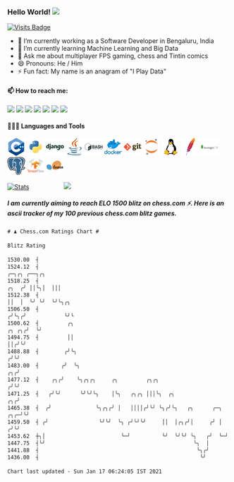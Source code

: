   ### Hello World!  <img src="https://github.com/sciencepal/sciencepal/blob/master/assets/Hi.gif" width="29px">
  [![Visits Badge](https://badges.pufler.dev/visits/sciencepal/sciencepal)](https://badges.pufler.dev/visits/sciencepal/sciencepal)
  
  - 🔭 I’m currently working as a Software Developer in Bengaluru, India
  - 🌱 I’m currently learning Machine Learning and Big Data
  - 💬 Ask me about multiplayer FPS gaming, chess and Tintin comics
  - 😄 Pronouns: He / Him
  - ⚡ Fun fact: My name is an anagram of "I Play Data"
  
  #### 📫 How to reach me:   
  [<img src="https://upload.wikimedia.org/wikipedia/commons/8/83/Steam_icon_logo.svg" width="3.5%"/>](https://steamcommunity.com/id/mongocds/)
  [<img src="https://github.com/sciencepal/sciencepal/blob/master/assets/discord-round.svg" width="3.5%"/>](https://discord.gg/MnUUbHe)
  [<img src="https://img.icons8.com/color/48/000000/twitter.png" width="3.5%"/>](https://twitter.com/sciencepal)
  [<img src="https://img.icons8.com/color/48/000000/linkedin.png" width="3.5%"/>](https://www.linkedin.com/in/adityapal1/)
  [<img src="https://img.icons8.com/fluent/48/000000/facebook-new.png" width="3.5%"/>](https://www.facebook.com/sciencepal/)
  [<img src="https://img.icons8.com/fluent/48/000000/instagram-new.png" width="3.5%"/>](https://www.instagram.com/aditya_sciencepal/)
  <a href="mailto:aditya.pal.science@gmail.com"> <img src="https://img.icons8.com/fluent/48/000000/gmail.png" width="3.5%"/> </a>
  
  #### 👨🏻‍💻 Languages and Tools <br />
  <code><img height="40" src="https://raw.githubusercontent.com/github/explore/80688e429a7d4ef2fca1e82350fe8e3517d3494d/topics/cpp/cpp.png"></code>
  <code><img height="40" src="https://raw.githubusercontent.com/github/explore/80688e429a7d4ef2fca1e82350fe8e3517d3494d/topics/python/python.png"></code>
  <code><img height="40" src="https://raw.githubusercontent.com/github/explore/80688e429a7d4ef2fca1e82350fe8e3517d3494d/topics/django/django.png"></code>
  <code><img height="40" src="https://raw.githubusercontent.com/github/explore/80688e429a7d4ef2fca1e82350fe8e3517d3494d/topics/java/java.png"></code>
  <code><img height="40" src="https://raw.githubusercontent.com/github/explore/80688e429a7d4ef2fca1e82350fe8e3517d3494d/topics/bash/bash.png"></code>
  <code><img height="40" src="https://raw.githubusercontent.com/github/explore/80688e429a7d4ef2fca1e82350fe8e3517d3494d/topics/docker/docker.png"></code>
  <code><img height="40" src="https://raw.githubusercontent.com/github/explore/80688e429a7d4ef2fca1e82350fe8e3517d3494d/topics/git/git.png"></code>
  <code><img height="40" src="https://raw.githubusercontent.com/github/explore/80688e429a7d4ef2fca1e82350fe8e3517d3494d/topics/jupyter-notebook/jupyter-notebook.png"></code>
  <code><img height="40" src="https://raw.githubusercontent.com/github/explore/80688e429a7d4ef2fca1e82350fe8e3517d3494d/topics/linux/linux.png"></code>
  <code><img height="40" src="https://raw.githubusercontent.com/github/explore/80688e429a7d4ef2fca1e82350fe8e3517d3494d/topics/maven/maven.png"></code>
  <code><img height="40" src="https://raw.githubusercontent.com/github/explore/80688e429a7d4ef2fca1e82350fe8e3517d3494d/topics/mongodb/mongodb.png"></code>
  <code><img height="40" src="https://raw.githubusercontent.com/github/explore/80688e429a7d4ef2fca1e82350fe8e3517d3494d/topics/postgresql/postgresql.png"></code>
  <code><img height="40" src="https://raw.githubusercontent.com/github/explore/80688e429a7d4ef2fca1e82350fe8e3517d3494d/topics/tensorflow/tensorflow.png"></code>
  <code><img height="40" src="https://raw.githubusercontent.com/github/explore/80688e429a7d4ef2fca1e82350fe8e3517d3494d/topics/scikit-learn/scikit-learn.png"></code>
  
  [![Stats](https://github-readme-stats.vercel.app/api?username=sciencepal&show_icons=true&theme=radical)](https://github-readme-stats.vercel.app/api?username=sciencepal&show_icons=true&theme=radical)&nbsp; &nbsp; &nbsp; &nbsp; &nbsp; &nbsp; &nbsp; &nbsp; &nbsp; &nbsp; <img src="https://github.com/sciencepal/sciencepal/blob/master/assets/saved.gif" width="195">
  
  ##### I am currently aiming to reach ELO 1500 blitz on chess.com ⚡. Here is an ascii tracker of my 100 previous chess.com blitz games.

  ```
  # ♟︎ Chess.com Ratings Chart #
  
  Blitz Rating

 1530.00  ┤
 1524.12  ┤                                                                                    ╭─╮╭╮ ╭──╮╭╮
 1518.25  ┤                                                                               ╭╮  ╭╯ ││╰╮│  │││
 1512.38  ┤                                                                               ││  │  ╰╯ ╰╯  ╰╯╰╮╭╮
 1506.50  ┤                                                                              ╭╯╰╮╭╯            ╰╯╰
 1500.62  ┤         ╭╮                                                             ╭╮ ╭╮╭╯  ╰╯
 1494.75  ┤         ││                                                             ││╭╯╰╯
 1488.88  ┤        ╭╯╰╮                                                           ╭╯╰╯
 1483.00  ┤       ╭╯  ╰╮                                                       ╭╮╭╯
 1477.12  ┤    ╭╮╭╯    ╰╮╭╮╭╮     ╭╮         ╭╮╭╮                             ╭╯╰╯
 1471.25  ┤   ╭╯╰╯      ╰╯╰╯╰╮    │╰╮   ╭╮╭╮ │││╰╮  ╭╮                     ╭╮╭╯
 1465.38  ┤  ╭╯              ╰╮╭╮╭╯ │   ││││╭╯╰╯ ╰╮╭╯╰╮   ╭╮      ╭─╮  ╭╮╭─╯╰╯
 1459.50  ┤ ╭╯                ╰╯╰╯  ╰╮ ╭╯╰╯╰╯     ││  │╭╮╭╯│     ╭╯ │ ╭╯╰╯
 1453.62  ┼╮│                        ╰─╯          ╰╯  ╰╯╰╯ ╰╮   ╭╯  ╰─╯
 1447.75  ┤╰╯                                               ╰╮  │
 1441.88  ┤                                                  ╰╮╭╯
 1436.00  ┤                                                   ╰╯

Chart last updated - Sun Jan 17 06:24:05 IST 2021  
  ```
  
